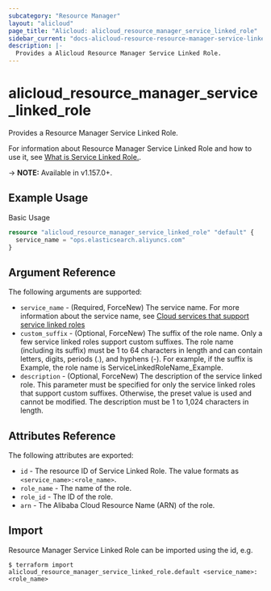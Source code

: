 ```yaml
---
subcategory: "Resource Manager"
layout: "alicloud"
page_title: "Alicloud: alicloud_resource_manager_service_linked_role"
sidebar_current: "docs-alicloud-resource-resource-manager-service-linked-role"
description: |-
  Provides a Alicloud Resource Manager Service Linked Role.
---
```


# alicloud\_resource\_manager\_service\_linked\_role

Provides a Resource Manager Service Linked Role.

For information about Resource Manager Service Linked Role and how to use it, see [What is Service Linked Role.](https://www.alibabacloud.com/help/en/doc-detail/171226.htm).

-> **NOTE:** Available in v1.157.0+.

## Example Usage

Basic Usage

```terraform
resource "alicloud_resource_manager_service_linked_role" "default" {
  service_name = "ops.elasticsearch.aliyuncs.com"
}
```

## Argument Reference

The following arguments are supported:

* `service_name` - (Required, ForceNew) The service name. For more information about the service name, see [Cloud services that support service linked roles](https://www.alibabacloud.com/help/en/doc-detail/160674.htm)
* `custom_suffix` - (Optional, ForceNew) The suffix of the role name. Only a few service linked roles support custom suffixes. The role name (including its suffix) must be 1 to 64 characters in length and can contain letters, digits, periods (.), and hyphens (-). For example, if the suffix is Example, the role name is ServiceLinkedRoleName_Example.
* `description` - (Optional, ForceNew) The description of the service linked role.  This parameter must be specified for only the service linked roles that support custom suffixes. Otherwise, the preset value is used and cannot be modified. The description must be 1 to 1,024 characters in length.

## Attributes Reference

The following attributes are exported:

* `id` - The resource ID of Service Linked Role. The value formats as `<service_name>:<role_name>`.
* `role_name` - The name of the role.
* `role_id` - The ID of the role.
* `arn` - The Alibaba Cloud Resource Name (ARN) of the role.

## Import

Resource Manager Service Linked Role can be imported using the id, e.g.

```shell
$ terraform import alicloud_resource_manager_service_linked_role.default <service_name>:<role_name>
```